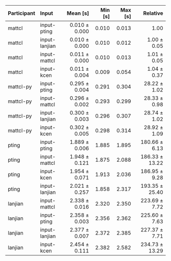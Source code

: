| Participant | Input | Mean [s] | Min [s] | Max [s] | Relative |
|:---|:---|---:|---:|---:|---:|
| mattcl | input-pting | 0.010 ± 0.000 | 0.010 | 0.013 | 1.00 |
| mattcl | input-lanjian | 0.010 ± 0.000 | 0.010 | 0.012 | 1.00 ± 0.05 |
| mattcl | input-mattcl | 0.011 ± 0.000 | 0.010 | 0.013 | 1.01 ± 0.05 |
| mattcl | input-kcen | 0.011 ± 0.004 | 0.009 | 0.054 | 1.04 ± 0.37 |
| mattcl-py | input-pting | 0.295 ± 0.004 | 0.291 | 0.304 | 28.22 ± 1.02 |
| mattcl-py | input-mattcl | 0.296 ± 0.002 | 0.293 | 0.299 | 28.33 ± 0.98 |
| mattcl-py | input-lanjian | 0.300 ± 0.003 | 0.296 | 0.307 | 28.74 ± 1.02 |
| mattcl-py | input-kcen | 0.302 ± 0.005 | 0.298 | 0.314 | 28.92 ± 1.09 |
| pting | input-pting | 1.889 ± 0.006 | 1.885 | 1.895 | 180.66 ± 6.13 |
| pting | input-mattcl | 1.948 ± 0.121 | 1.875 | 2.088 | 186.33 ± 13.22 |
| pting | input-kcen | 1.954 ± 0.071 | 1.913 | 2.036 | 186.95 ± 9.28 |
| pting | input-lanjian | 2.021 ± 0.257 | 1.858 | 2.317 | 193.35 ± 25.40 |
| lanjian | input-mattcl | 2.338 ± 0.016 | 2.320 | 2.350 | 223.69 ± 7.72 |
| lanjian | input-pting | 2.358 ± 0.003 | 2.356 | 2.362 | 225.60 ± 7.63 |
| lanjian | input-lanjian | 2.377 ± 0.007 | 2.372 | 2.385 | 227.37 ± 7.71 |
| lanjian | input-kcen | 2.454 ± 0.111 | 2.382 | 2.582 | 234.73 ± 13.29 |
